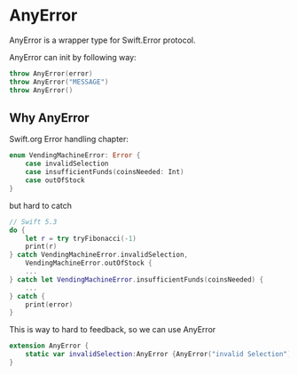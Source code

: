 # AnyError
AnyError is a wrapper type for Swift.Error protocol.


AnyError can init by following way:
```swift
throw AnyError(error)
throw AnyError("MESSAGE")
throw AnyError()
```

## Why AnyError
Swift.org Error handling chapter:
```swift
enum VendingMachineError: Error {
    case invalidSelection
    case insufficientFunds(coinsNeeded: Int)
    case outOfStock
}
```

but hard to catch 
```swift
// Swift 5.3
do {
    let r = try tryFibonacci(-1)
    print(r)
} catch VendingMachineError.invalidSelection,
    VendingMachineError.outOfStock {
    ...
} catch let VendingMachineError.insufficientFunds(coinsNeeded) {
    ...
} catch {
    print(error)
}
```

This is way to hard to feedback, so we can use AnyError 

```swift
extension AnyError {
    static var invalidSelection:AnyError {AnyError("invalid Selection")}
}
```
